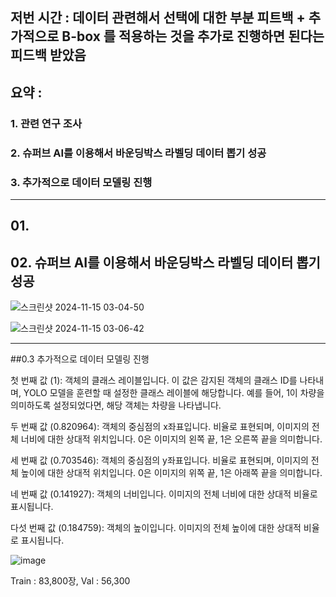 
## 저번 시간 : 데이터 관련해서 선택에 대한 부분 피트백 + 추가적으로 B-box 를 적용하는 것을 추가로 진행하면 된다는 피드백 받았음

## 요약 : 
###  1.  관련 연구 조사  
###  2. 슈퍼브 AI를 이용해서 바운딩박스 라벨딩 데이터 뽑기 성공 
###  3. 추가적으로 데이터 모델링 진행




-------------------




## 01.


## 02. 슈퍼브 AI를 이용해서 바운딩박스 라벨딩 데이터 뽑기 성공 

![스크린샷 2024-11-15 03-04-50](https://github.com/user-attachments/assets/064972a8-1f1d-4ed4-8673-dc53feb98b92)

![스크린샷 2024-11-15 03-06-42](https://github.com/user-attachments/assets/573dfdec-882d-438e-bbd2-d06a9efeea4c)



----------------------




##0.3 추가적으로 데이터 모델링 진행



첫 번째 값 (1): 객체의 클래스 레이블입니다. 이 값은 감지된 객체의 클래스 ID를 나타내며, YOLO 모델을 훈련할 때 설정한 클래스 레이블에 해당합니다. 예를 들어, 1이 차량을 의미하도록 설정되었다면, 해당 객체는 차량을 나타냅니다.

두 번째 값 (0.820964): 객체의 중심점의 x좌표입니다. 비율로 표현되며, 이미지의 전체 너비에 대한 상대적 위치입니다. 0은 이미지의 왼쪽 끝, 1은 오른쪽 끝을 의미합니다.

세 번째 값 (0.703546): 객체의 중심점의 y좌표입니다. 비율로 표현되며, 이미지의 전체 높이에 대한 상대적 위치입니다. 0은 이미지의 위쪽 끝, 1은 아래쪽 끝을 의미합니다.

네 번째 값 (0.141927): 객체의 너비입니다. 이미지의 전체 너비에 대한 상대적 비율로 표시됩니다.

다섯 번째 값 (0.184759): 객체의 높이입니다. 이미지의 전체 높이에 대한 상대적 비율로 표시됩니다.


![image](https://github.com/user-attachments/assets/c4197e34-4333-48e6-8432-9b10ba826b80)




Train : 83,800장, Val : 56,300
